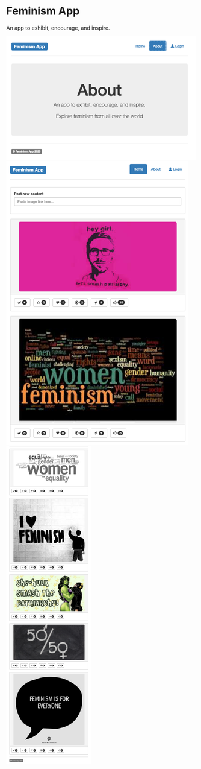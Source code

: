 # Feminism App

An app to exhibit, encourage, and inspire.

![Screenshot About](screenshot_about.png)
![Screenshot Main](screenshot_main.png)
![Screenshot Tail](screenshot_tail.png)
